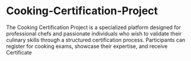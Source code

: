 # Cooking-Certification-Project

The Cooking Certification Project is a specialized platform designed for professional chefs and passionate individuals who wish to validate their culinary skills through a structured certification process. Participants can register for cooking exams, showcase their expertise, and receive Certificate
